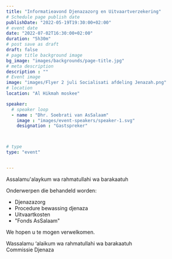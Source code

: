 ```yaml
---
title: "Informatieavond Djenazazorg en Uitvaartverzekering"
# Schedule page publish date
publishDate: "2022-05-19T19:30:00+02:00"
# event date
date: "2022-07-02T16:30:00+02:00"
duration: "5h30m"
# post save as draft
draft: false
# page title background image
bg_image: "images/backgrounds/page-title.jpg"
# meta description
description : ""
# Event image
image: "images/Flyer 2 juli Socialisati afdeling Jenazah.png"
# location
location: "Al Hikmah moskee"

speaker:
  # speaker loop
  - name : "Dhr. Soebrati van AsSalaam"
    image : "images/event-speakers/speaker-1.svg"
    designation : "Gastspreker"



# type
type: "event"


---
```


Assalamu'alaykum wa rahmatullahi wa barakaatuh

Onderwerpen die behandeld worden: 
* Djenazazorg
* Procedure bewassing djenaza
* Uitvaartkosten
* "Fonds AsSalaam"

We hopen u te mogen verwelkomen.

Wassalamu ‘alaikum wa rahmatullahi wa barakaatuh<br/>
Commissie Djenaza

